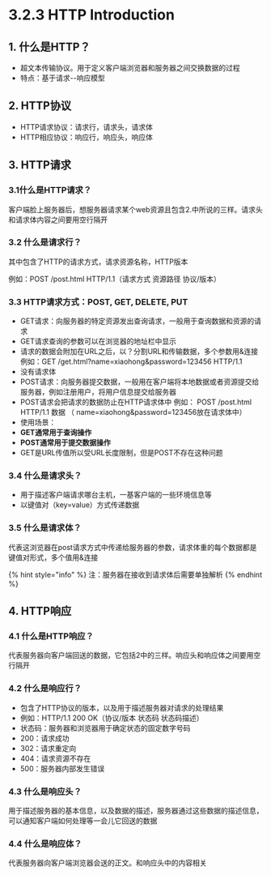 # 3.2.3 HTTP Introduction

## 1. 什么是HTTP？

*  超文本传输协议。用于定义客户端浏览器和服务器之间交换数据的过程
*  特点：基于请求--响应模型

## 2. HTTP协议

*  HTTP请求协议：请求行，请求头，请求体
*  HTTP相应协议：响应行，响应头，响应体

## 3. HTTP请求

### 3.1什么是HTTP请求？

 客户端脸上服务器后，想服务器请求某个web资源且包含2.中所说的三样。请求头和请求体内容之间要用空行隔开

### 3.2 什么是请求行？

 其中包含了HTTP的请求方式，请求资源名称，HTTP版本

 例如：POST /post.html HTTP/1.1（请求方式 资源路径 协议/版本）

### 3.3 HTTP请求方式：POST, GET, DELETE, PUT

*  GET请求：向服务器的特定资源发出查询请求，一般用于查询数据和资源的请求
  *  GET请求查询的参数可以在浏览器的地址栏中显示
  *  请求的数据会附加在URL之后，以？分割URL和传输数据，多个参数用&连接  例如：GET /get.html?name=xiaohong&password=123456 HTTP/1.1
  *  没有请求体
*  POST请求：向服务器提交数据，一般用在客户端将本地数据或者资源提交给服务器，例如注册用户，将用户信息提交给服务器
  *  POST请求会把请求的数据防止在HTTP请求体中  例如： POST /post.html HTTP/1.1 数据 （ name=xiaohong&password=123456放在请求体中）
*  使用场景：
  *  **GET通常用于查询操作**
  *  **POST通常用于提交数据操作**
*  GET是URL传值所以受URL长度限制，但是POST不存在这种问题

### 3.4 什么是请求头？

*  用于描述客户端请求哪台主机，一基客户端的一些环境信息等
*  以键值对（key=value）方式传递数据

### 3.5 什么是请求体？

 代表这浏览器在post请求方式中传递给服务器的参数，请求体重的每个数据都是键值对形式，多个值用&连接

{% hint style="info" %}
 注：服务器在接收到请求体后需要单独解析
{% endhint %}

## 4. HTTP响应

### 4.1 什么是HTTP响应？

 代表服务器向客户端回送的数据，它包括2中的三样。响应头和响应体之间要用空行隔开

### 4.2 什么是响应行？

*  包含了HTTP协议的版本，以及用于描述服务器对请求的处理结果
  *  例如：HTTP/1.1 200 OK（协议/版本 状态码 状态码描述）
*  状态码：服务器和浏览器用于确定状态的固定数字号码
  *  200：请求成功
  *  302：请求重定向
  *  404：请求资源不存在
  *  500：服务器内部发生错误

### 4.3 什么是响应头？

 用于描述服务器的基本信息，以及数据的描述，服务器通过这些数据的描述信息，可以通知客户端如何处理等一会儿它回送的数据

### 4.4 什么是响应体？

 代表服务器向客户端浏览器会送的正文。和响应头中的内容相关


